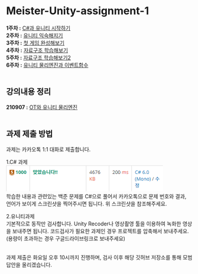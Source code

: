 # Meister-Unity-assignment-1
<b>1주차 :</b> <a href="./week1/README.md">C#과 유니티 시작하기</a><br>
<b>2주차 :</b> <a href="./week2/README.md">유니티 익숙해지기</a><br>
<b>3주차 :</b> <a href="./week3/README.md">첫 게임 완성해보기</a><br>
<b>4주차 :</b> <a href="./week4/README.md">자료구조 학습해보기</a><br>
<b>5주차 :</b> <a href="./week5/README.md">자료구조 학습해보기2</a><br>
<b>6주차 :</b> <a href="./week6/README.md">유니티 물리엔진과 이벤트함수</a>
<br><br>

## 강의내용 정리
<b>210907 :</b> <a href="./lecture/1-1_210907.md">OT와 유니티 물리엔진</a>
<br><br>

## 과제 제출 방법
과제는 카카오톡 1:1 대화로 제출합니다.

1.C# 과제<br>
![백준 예시](./image/boj.PNG)<br>
학습한 내용과 관련있는 백준 문제를 C#으로 풀어서 카카오톡으로 문제 번호와 결과, 언어가 보이게 스크린샷을 찍어주시면 됩니다. 위 스크린샷을 참조해주세요.
<br>

2.유니티과제<br>
기본적으로 동작만 검사합니다. Unity Recoder나 영상촬영 툴을 이용하여 녹화한 영상을 보내주면 됩니다. 코드검사가 필요한 과제인 경우 프로젝트를 압축해서 보내주세요. (용량이 초과하는 경우 구글드라이브링크로 보내주세요)
<br><br>

과제 제출은 화요일 오후 10시까지 진행하며, 검사 이후 해당 깃허브 저장소를 통해 모범답안을 올리겠습니다.
